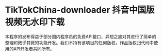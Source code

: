 # TikTokChina-downloader 抖音中国版视频无水印下载  
本程序的发布得益于部分国内程序员的免费API接口，异想之旅对其进行了简单的整理和微乎其微的功能开发。我们不持有该项目的任何版权，作品版权归代码中使用的API开发者共同所有。
